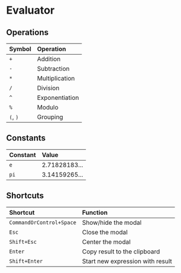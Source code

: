 # Evaluator

## Operations

| Symbol | Operation |
|:--- |:--- |
| `+` | Addition |
| `-` | Subtraction |
| `*` | Multiplication |
| `/` | Division |
| `^` | Exponentiation |
| `%` | Modulo |
| `(`, `)` | Grouping |

## Constants

| Constant | Value |
|:--- |:--- |
| `e` | 2.71828183... |
| `pi` | 3.14159265... |

## Shortcuts

| Shortcut | Function |
|:--- |:--- |
| `CommandOrControl+Space` | Show/hide the modal |
| `Esc` | Close the modal |
| `Shift+Esc` | Center the modal |
| `Enter` | Copy result to the clipboard |
| `Shift+Enter` | Start new expression with result |
